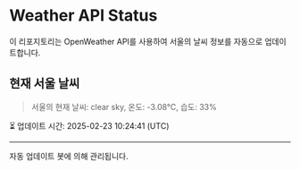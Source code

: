 
# Weather API Status

이 리포지토리는 OpenWeather API를 사용하여 서울의 날씨 정보를 자동으로 업데이트합니다.

## 현재 서울 날씨
> 서울의 현재 날씨: clear sky, 온도: -3.08°C, 습도: 33%

⏳ 업데이트 시간: 2025-02-23 10:24:41 (UTC)

---
자동 업데이트 봇에 의해 관리됩니다.
